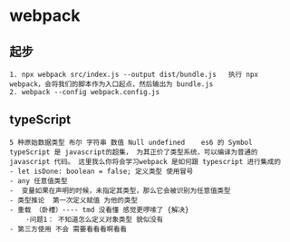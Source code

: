 # webpack 
## 起步
    1. npx webpack src/index.js --output dist/bundle.js   执行 npx webpack，会将我们的脚本作为入口起点，然后输出为 bundle.js
    2. webpack --config webpack.config.js 
## typeScript
    5 种原始数据类型 布尔 字符串 数值 Null undefined    es6 的 Symbol
    typeScript 是 javascript的超集， 为其正价了类型系统，可以编译为普通的javascript 代码。 这里我么你将会学习webpack 是如何跟 typescript 进行集成的
    - let isDone: boolean = false; 定义类型 使用冒号
    - any 任意值类型
    -  变量如果在声明的时候，未指定其类型，那么它会被识别为任意值类型
    - 类型推论  第一次定义赋值 为他的类型
    - 重载 （卧槽）---- tmd 没看懂 感觉更啰嗦了 {解决}
        ·问题1： 不知道怎么定义对象类型 貌似没有
    - 第三方使用 不会 需要看看看啊看看